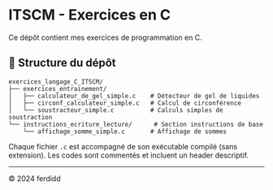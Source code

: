 # ITSCM - Exercices en C
Ce dépôt contient mes exercices de programmation en C.

## 📂 Structure du dépôt
```
exercices_langage_C_ITSCM/
├── exercices_entrainement/  
│   ├── calculateur_de_gel_simple.c    # Détecteur de gel de liquides  
│   ├── circonf_calculateur_simple.c   # Calcul de circonférence 
│   └── soustracteur_simple.c          # Calculs simples de soustraction
└── instructions_ecriture_lecture/      # Section instructions de base
    └── affichage_somme_simple.c       # Affichage de sommes
```

Chaque fichier `.c` est accompagné de son exécutable compilé (sans extension).
Les codes sont commentés et incluent un header descriptif.

---
© 2024 ferdidd

